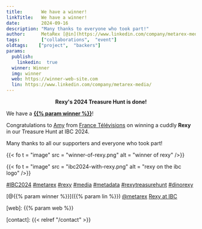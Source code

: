 ```yaml
---
title:       We have a winner!
linkTitle:   We have a winner!
date:        2024-09-16
description: "Many thanks to everyone who took part!"
author:      MetaRex [@in](https://www.linkedin.com/company/metarex-media)
tags:        ["collaborations",  "event"]
oldtags:    ["project",  "backers"]
params:
  publish:
    linkedin:  true
  winner: Winner
  img: winner
  web: https://winner-web-site.com
  lin: https://www.linkedin.com/company/metarex-media/
---
```


**<p style = "text-align:center;"><span class = "ui red text">Rexy's 2024 Treasure Hunt is done!</span></p>**

We have a **[{{% param winner %}}](https://www.linkedin.com/posts/metarex-media_rexy-treasurehunt-ibc2024-activity-7241828285431648260-f6gx)**!

Congratulations to [Amy] from [France Télévisions] on winning a cuddly **Rexy** in our Treasure Hunt at IBC 2024. 

Many thanks to all our supporters and everyone who took part!

{{< fo t = "image"
    src = "winner-of-rexy.png"
    alt = "winner of rexy"
/>}}

{{< fo t = "image"
    src = "ibc2024-with-rexy.png"
    alt = "rexy on the ibc logo"
/>}}


[#IBC2024](https://www.linkedin.com/search/results/all/?keywords=%23IBC2024)
[#metarex](https://www.linkedin.com/search/results/all/?keywords=%23metarex)
[#rexy](https://www.linkedin.com/search/results/all/?keywords=%23rexy)
[#media](https://www.linkedin.com/search/results/all/?keywords=%23media)
[#metadata](https://www.linkedin.com/search/results/all/?keywords=%23metadata)
[#rexytreasurehunt](https://www.linkedin.com/search/results/all/?keywords=%23rexytreasurehunt)
[#dinorexy](https://www.linkedin.com/search/results/all/?keywords=%23dinorexy)

<i class = "linkedin icon"></i>[@{{% param winner %}}]({{% param lin %}})
<i class = "linkedin icon"></i>[@metarex][limrx]
<i class = "linkedin icon"></i>[Rexy at IBC][lirxy]

[web]:    {{% param web %}}

[limrx]:   https://uk.linkedin.com/company/metarex-media
[lirxy]:   https://www.linkedin.com/search/results/all/?keywords=%23ibc2024%20%23metarex%20%23rexy
[rxydraw]: https://ibc2024.mapyourshow.com/8_0/floorplan/?st=keyword&hallID=J&sv=V-NOVA&selectedBooth=14.AI03
[ths]:     https://auth.metarex.media/ui/registration

[Amy]: https://www.linkedin.com/posts/metarex-media_rexy-activity-7276567164059303936-SPaK
[France Télévisions]: https://fr.linkedin.com/company/france-televisions?trk=public_profile_topcard-current-company

[contact]: {{< relref "/contact" >}}